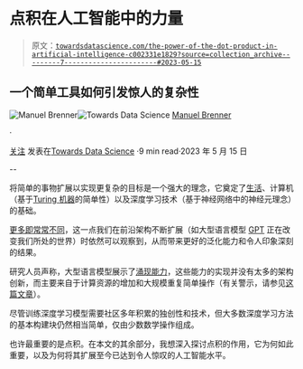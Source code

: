 # 点积在人工智能中的力量

> 原文：[`towardsdatascience.com/the-power-of-the-dot-product-in-artificial-intelligence-c002331e1829?source=collection_archive---------7-----------------------#2023-05-15`](https://towardsdatascience.com/the-power-of-the-dot-product-in-artificial-intelligence-c002331e1829?source=collection_archive---------7-----------------------#2023-05-15)

## 一个简单工具如何引发惊人的复杂性

[](https://manuel-brenner.medium.com/?source=post_page-----c002331e1829--------------------------------)![Manuel Brenner](https://manuel-brenner.medium.com/?source=post_page-----c002331e1829--------------------------------)[](https://towardsdatascience.com/?source=post_page-----c002331e1829--------------------------------)![Towards Data Science](https://towardsdatascience.com/?source=post_page-----c002331e1829--------------------------------) [Manuel Brenner](https://manuel-brenner.medium.com/?source=post_page-----c002331e1829--------------------------------)

·

[关注](https://medium.com/m/signin?actionUrl=https%3A%2F%2Fmedium.com%2F_%2Fsubscribe%2Fuser%2F1fde95441432&operation=register&redirect=https%3A%2F%2Ftowardsdatascience.com%2Fthe-power-of-the-dot-product-in-artificial-intelligence-c002331e1829&user=Manuel+Brenner&userId=1fde95441432&source=post_page-1fde95441432----c002331e1829---------------------post_header-----------) 发表在[Towards Data Science](https://towardsdatascience.com/?source=post_page-----c002331e1829--------------------------------) ·9 min read·2023 年 5 月 15 日[](https://medium.com/m/signin?actionUrl=https%3A%2F%2Fmedium.com%2F_%2Fvote%2Ftowards-data-science%2Fc002331e1829&operation=register&redirect=https%3A%2F%2Ftowardsdatascience.com%2Fthe-power-of-the-dot-product-in-artificial-intelligence-c002331e1829&user=Manuel+Brenner&userId=1fde95441432&source=-----c002331e1829---------------------clap_footer-----------)

--

[](https://medium.com/m/signin?actionUrl=https%3A%2F%2Fmedium.com%2F_%2Fbookmark%2Fp%2Fc002331e1829&operation=register&redirect=https%3A%2F%2Ftowardsdatascience.com%2Fthe-power-of-the-dot-product-in-artificial-intelligence-c002331e1829&source=-----c002331e1829---------------------bookmark_footer-----------)

将简单的事物扩展以实现更复杂的目标是一个强大的理念，它奠定了[生活](https://manuel-brenner.medium.com/the-importance-of-noise-327fcab7c4fb)、计算机（基于[Turing 机器](https://medium.com/discourse/a-non-technical-guide-to-turing-machines-f8c6da9596e5)的简单性）以及深度学习技术（基于神经网络中的神经元理念）的基础。

[更多即常常不同](https://manuel-brenner.medium.com/more-is-different-a49e833260b3)，这一点我们在前沿架构不断扩展（如大型语言模型 [GPT](https://arxiv.org/abs/2005.14165) 正在改变我们所处的世界）时依然可以观察到，从而带来更好的泛化能力和令人印象深刻的结果。

研究人员声称，大型语言模型展示了[涌现能力](https://openreview.net/pdf?id=yzkSU5zdwD)，这些能力的实现并没有太多的架构创新，而主要来自于计算资源的增加和大规模重复简单操作（有关警示，请参见[这篇文章](https://arxiv.org/abs/2304.15004)）。

尽管训练深度学习模型需要社区多年积累的独创性和技术，但大多数深度学习方法的基本构建块仍然相当简单，仅由少数数学操作组成。

也许最重要的是点积。在本文的其余部分，我想深入探讨点积的作用，它为何如此重要，以及为何将其扩展至今已达到令人惊叹的人工智能水平。
